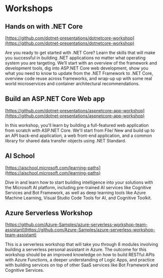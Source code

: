 # Workshops
## Hands on with .NET Core

[https://github.com/dotnet-presentations/dotnetcore-workshop](https://github.com/dotnet-presentations/dotnetcore-workshop)

Are you ready to get started with .NET Core? Learn the skills that will make you successful in building .NET applications no matter what operating system you are targeting. We’ll start with an overview of the framework and development tools, dig into ASP.NET Core web development, show you what you need to know to update from the .NET Framework to .NET Core, overview code reuse across frameworks, and wrap-up up with some real world microservices and container architectural recommendations. 

## Build an ASP.NET Core Web app

[https://github.com/dotnet-presentations/aspnetcore-app-workshop](https://github.com/dotnet-presentations/aspnetcore-app-workshop)

In this workshop, you'll learn by building a full-featured web application from scratch with ASP.NET Core. We'll start from File/ New and build up to an API back-end application, a web front-end application, and a common library for shared data transfer objects using .NET Standard.

## AI School

[https://aischool.microsoft.com/learning-paths](https://aischool.microsoft.com/learning-paths)

Dive in and learn how to start building intelligence into your solutions with the Microsoft AI platform, including pre-trained AI services like Cognitive Services and Bot Framework, as well as deep learning tools like Azure Machine Learning, Visual Studio Code Tools for AI, and Cognitive Toolkit.

## Azure Serverless Workshop

[https://github.com/Azure-Samples/azure-serverless-workshop-team-assistant](https://github.com/Azure-Samples/azure-serverless-workshop-team-assistant)

This is a serverless workshop that will take you through 8 modules involving building a serverless personal assistant in Azure. The outcome for this workshop should be an improved knowledge on how to build RESTful APIs with Azure Functions, a deeper understanding of Logic Apps, and practice with building services on top of other SaaS services like Bot Framework and Cognitive Services.